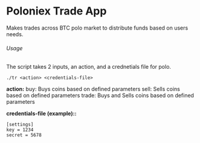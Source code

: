 # Poloniex Trade App

Makes trades across BTC polo market to distribute funds based on users needs.

###### Usage

The script takes 2 inputs, an action, and a crednetials file for polo. 

```./tr <action> <credentials-file>```

**action:**
	buy: Buys coins based on defined parameters
	sell: Sells coins based on defined parameters
	trade: Buys and Sells coins based on defined parameters

**credentials-file (example)::**

```
[settings]
key = 1234
secret = 5678
```




